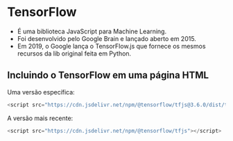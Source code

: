 # TensorFlow

- É uma biblioteca JavaScript para Machine Learning.
- Foi desenvolvido pelo Google Brain e lançado aberto em 2015.
- Em 2019, o Google lança o TensorFlow.js que fornece os mesmos recursos da lib original feita em Python.

## Incluindo o TensorFlow em uma página HTML

Uma versão específica:

~~~javascript
<script src="https://cdn.jsdelivr.net/npm/@tensorflow/tfjs@3.6.0/dist/tf.min.js"></script>
~~~

A versão mais recente:

~~~javascript
<script src="https://cdn.jsdelivr.net/npm/@tensorflow/tfjs"></script>
~~~
